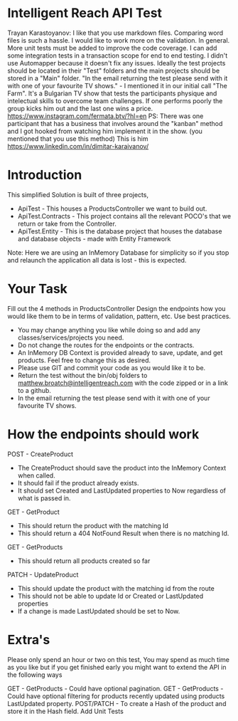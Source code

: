 # Intelligent Reach API Test  

Trayan Karastoyanov: I like that you use markdown files. Comparing word files is such a hassle.
	I would like to work more on the validation. In general.
	More unit tests must be added to improve the code coverage.
        I can add some integration tests in a transaction scope for end to end testing.
	I didn't use Automapper because it doesn't fix any issues.
        Ideally the test projects should be located in their "Test" folders and the main projects should be stored in a "Main" folder.
        "In the email returning the test please send with it with one of your favourite TV shows." - I mentioned it in our initial call "The Farm".
                It's a Bulgarian TV show that tests the participants physique and intelectual skills to overcome team challenges.
                If one performs poorly the group kicks him out and the last one wins a price.
                https://www.instagram.com/fermata.btv/?hl=en
                PS: There was one participant that has a business that involves around the "kanban" method and I got hooked from watching him implement it in the show. (you mentioned that you use this method)
                This is him https://www.linkedin.com/in/dimitar-karaivanov/

# Introduction

This simplified Solution is built of three projects,
 - ApiTest - This houses a ProductsController we want to build out.
 - ApiTest.Contracts - This project contains all the relevant POCO's that we return or take from the Controller.
 - ApiTest.Entity - This is the database project that houses the database and database objects - made with Entity Framework

Note: Here we are using an InMemory Database for simplicity so if you stop and relaunch the application all data is lost - this is expected.

# Your Task

Fill out the 4 methods in ProductsController
Design the endpoints how you would like them to be in terms of validation, pattern, etc. Use best practices.

 - You may change anything you like while doing so and add any classes/services/projects you need.
 - Do not change the routes for the endpoints or the contracts.
 - An InMemory DB Context is provided already to save, update, and get products. Feel free to change this as desired.
 - Please use GIT and commit your code as you would like it to be.
 - Return the test without the bin/obj folders to matthew.broatch@intelligentreach.com with the code zipped or in a link to a github.
 - In the email returning the test please send with it with one of your favourite TV shows.

# How the endpoints should work

POST - CreateProduct
 - The CreateProduct should save the product into the InMemory Context when called.
 - It should fail if the product already exists.
 - It should set Created and LastUpdated properties to Now regardless of what is passed in.

GET - GetProduct
 - This should return the product with the matching Id
 - This should return a 404 NotFound Result when there is no matching Id.

GET - GetProducts
 - This should return all products created so far

PATCH - UpdateProduct
 - This should update the product with the matching id from the route
 - This should not be able to update Id or Created or LastUpdated properties
 - If a change is made LastUpdated should be set to Now.

# Extra's

Please only spend an hour or two on this test,
You may spend as much time as you like but if you get finished early you might want to extend the API in the following ways

GET - GetProducts - Could have optional pagination.
GET - GetProducts - Could have optional filtering for products recently updated using products LastUpdated property.
POST/PATCH - To create a Hash of the product and store it in the Hash field.
Add Unit Tests
